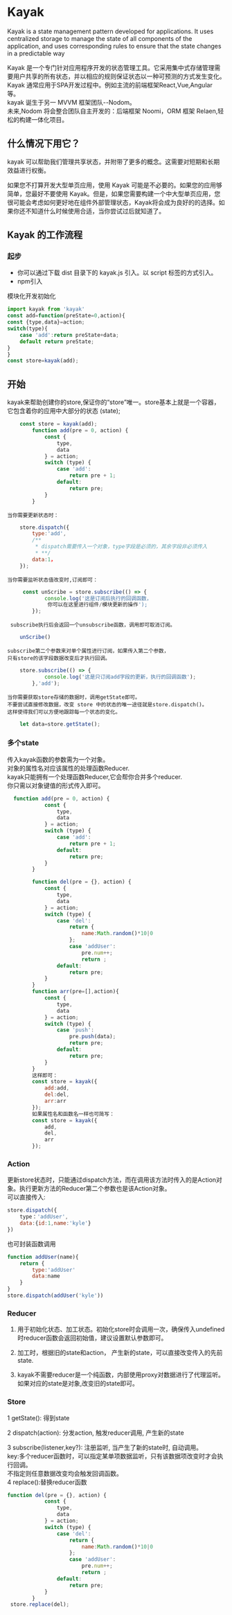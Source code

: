 # Kayak

Kayak is a state management pattern developed for applications. It uses centralized storage to manage the state of all components of the application, and uses corresponding rules to ensure that the state changes in a predictable way

Kayak 是一个专门针对应用程序开发的状态管理工具。它采用集中式存储管理需要用户共享的所有状态，并以相应的规则保证状态以一种可预测的方式发生变化。  
Kayak 通常应用于SPA开发过程中。例如主流的前端框架React,Vue,Angular 等。  
kayak 诞生于另一 MVVM 框架团队--Nodom。  
未来,Nodom 将会整合团队自主开发的：后端框架 Noomi，ORM 框架 Relaen,轻松的构建一体化项目。

## 什么情况下用它？

kayak 可以帮助我们管理共享状态，并附带了更多的概念。这需要对短期和长期效益进行权衡。

如果您不打算开发大型单页应用，使用 Kayak 可能是不必要的。如果您的应用够简单，您最好不要使用 Kayak。但是，如果您需要构建一个中大型单页应用，您很可能会考虑如何更好地在组件外部管理状态，Kayak将会成为良好的的选择。如果你还不知道什么时候使用合适，当你尝试过后就知道了。

## Kayak 的工作流程

### 起步

- 你可以通过下载 dist 目录下的 kayak.js 引入。以 script 标签的方式引入。
- npm引入  
  
模块化开发初始化
```js
import kayak from 'kayak'
const add=function(preState=0,action){
const {type,data}=action;
switch(type){
    case 'add':return preState+data;
    default return preState;
}
}
const store=kayak(add);
```
## 开始
kayak来帮助创建你的store,保证你的“store”唯一。store基本上就是一个容器，它包含着你的应用中大部分的状态 (state);
```js
    const store = kayak(add);
        function add(pre = 0, action) {
            const {
                type,
                data
            } = action;
            switch (type) {
                case 'add':
                    return pre + 1;
                default:
                    return pre;
            }
        }
```

    当你需要更新状态时：
```js
    store.dispatch({
        type:'add',
        /**
         * dispatch需要传入一个对象，type字段是必须的，其余字段非必须传入
         * **/
        data:1，
    });
```

    当你需要监听状态值改变时,订阅即可：
```js
     const unScribe = store.subscribe(() => {
            console.log('这是订阅后执行的回调函数，
             你可以在这里进行组件/模块更新的操作');
        });

```
     subscribe执行后会返回一个unsubscribe函数，调用即可取消订阅。
```js
    unScribe()
```
    subscribe第二个参数来对单个属性进行订阅，如果传入第二个参数，  
    只有store的该字段数据改变后才执行回调。
```js
    store.subscribe(() => {
            console.log('这是只订阅add字段的更新，执行的回调函数');
        },'add');
```

    当你需要获取store存储的数据时，调用getState即可。
    不要尝试直接修改数据，改变 store 中的状态的唯一途径就是store.dispatch()。  
    这样使得我们可以方便地跟踪每一个状态的变化。
```js
    let data=store.getState();
```
### 多个state
传入kayak函数的参数需为一个对象。  
对象的属性名对应该属性的处理函数Reducer.   
kayak只能拥有一个处理函数Reducer,它会帮你合并多个reducer.  
你只需以对象键值的形式传入即可。  

```js
  function add(pre = 0, action) {
            const {
                type,
                data
            } = action;
            switch (type) {
                case 'add':
                    return pre + 1;
                default:
                    return pre;
            }
        }

        function del(pre = {}, action) {
            const {
                type,
                data
            } = action;
            switch (type) {
                case 'del':
                    return {
                        name:Math.random()*10|0
                    };
                    case 'addUser':
                        pre.num++;
                        return ;
                default:
                    return pre;
            }
        }
        function arr(pre=[],action){
            const {
                type,
                data
            } = action;
            switch (type) {
                case 'push':
                    pre.push(data);
                    return pre;
                default:
                    return pre;
            }
        }
        这样即可：
        const store = kayak({  
            add:add,  
            del:del,
            arr:arr
        });
        如果属性名和函数名一样也可简写：
        const store = kayak({  
            add,  
            del,
            arr
        });
```
### Action
更新store状态时，只能通过dispatch方法，而在调用该方法时传入的是Action对象。执行更新方法的Reducer第二个参数也是该Action对象。  
可以直接传入:  
```js
store.dispatch({
    type：'addUser',
    data:{id:1,name:'kyle'}
})
```
也可封装函数调用
```js
function addUser(name){
    return {
        type:'addUser'
        data:name
    }
}
store.dispatch(addUser('kyle'))
```
  
### Reducer
1. 用于初始化状态、加工状态。初始化store时会调用一次，确保传入undefined时reducer函数会返回初始值，建议设置默认参数即可。  

2. 加工时，根据旧的state和action， 产生新的state，可以直接改变传入的先前state.  
3. kayak不需要reducer是一个纯函数，内部使用proxy对数据进行了代理监听。如果对应的state是对象,改变旧的state即可。

### Store
1 getState(): 得到state

2 dispatch(action): 分发action, 触发reducer调用, 产生新的state

3 subscribe(listener,key?): 注册监听, 当产生了新的state时, 自动调用。    
key:多个reducer函数时，可以指定某单项数据监听，只有该数据项改变时才会执行回调。  
不指定则任意数据改变均会触发回调函数。  
4 replace():替换reducer函数
```js
function del(pre = {}, action) {
            const {
                type,
                data
            } = action;
            switch (type) {
                case 'del':
                    return {
                        name:Math.random()*10|0
                    };
                    case 'addUser':
                        pre.num++;
                        return ;
                default:
                    return pre;
            }
        }
 store.replace(del);
```
 